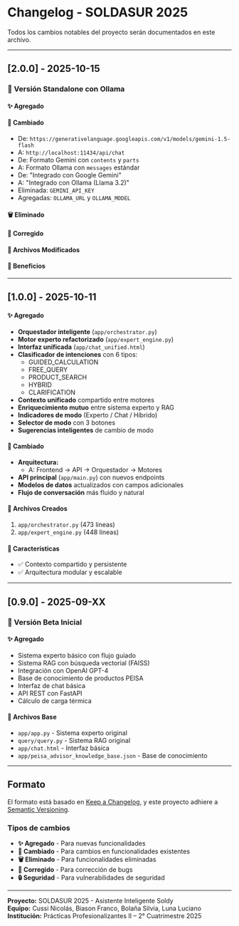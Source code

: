 # Changelog - SOLDASUR 2025

Todos los cambios notables del proyecto serán documentados en este archivo.

---

## [2.0.0] - 2025-10-15

### 🚀 Versión Standalone con Ollama

#### ✨ Agregado

#### 🔄 Cambiado
  - De: `https://generativelanguage.googleapis.com/v1/models/gemini-1.5-flash`
  - A: `http://localhost:11434/api/chat`
  - De: Formato Gemini con `contents` y `parts`
  - A: Formato Ollama con `messages` estándar
  - De: "Integrado con Google Gemini"
  - A: "Integrado con Ollama (Llama 3.2)"
  - Eliminada: `GEMINI_API_KEY`
  - Agregadas: `OLLAMA_URL` y `OLLAMA_MODEL`

#### 🗑️ Eliminado

#### 🐛 Corregido

#### 📝 Archivos Modificados

#### 🎯 Beneficios

---

## [1.0.0] - 2025-10-11


#### ✨ Agregado
- **Orquestador inteligente** (`app/orchestrator.py`)
- **Motor experto refactorizado** (`app/expert_engine.py`)
- **Interfaz unificada** (`app/chat_unified.html`)
- **Clasificador de intenciones** con 6 tipos:
  - GUIDED_CALCULATION
  - FREE_QUERY
  - PRODUCT_SEARCH
  - HYBRID
  - CLARIFICATION
- **Contexto unificado** compartido entre motores
- **Enriquecimiento mutuo** entre sistema experto y RAG
- **Indicadores de modo** (Experto / Chat / Híbrido)
- **Selector de modo** con 3 botones
- **Sugerencias inteligentes** de cambio de modo

#### 🔄 Cambiado
- **Arquitectura:**
  - A: Frontend → API → Orquestador → Motores
- **API principal** (`app/main.py`) con nuevos endpoints
- **Modelos de datos** actualizados con campos adicionales
- **Flujo de conversación** más fluido y natural
#### 📝 Archivos Creados
1. `app/orchestrator.py` (473 líneas)
2. `app/expert_engine.py` (448 líneas)

#### 🎯 Características
- ✅ Contexto compartido y persistente
- ✅ Arquitectura modular y escalable

---

## [0.9.0] - 2025-09-XX

### 🔧 Versión Beta Inicial

#### ✨ Agregado
- Sistema experto básico con flujo guiado
- Sistema RAG con búsqueda vectorial (FAISS)
- Integración con OpenAI GPT-4
- Base de conocimiento de productos PEISA
- Interfaz de chat básica
- API REST con FastAPI
- Cálculo de carga térmica

#### 📝 Archivos Base
- `app/app.py` - Sistema experto original
- `query/query.py` - Sistema RAG original
- `app/chat.html` - Interfaz básica
- `app/peisa_advisor_knowledge_base.json` - Base de conocimiento

---

## Formato

El formato está basado en [Keep a Changelog](https://keepachangelog.com/es-ES/1.0.0/),
y este proyecto adhiere a [Semantic Versioning](https://semver.org/lang/es/).

### Tipos de cambios
- **✨ Agregado** - Para nuevas funcionalidades
- **🔄 Cambiado** - Para cambios en funcionalidades existentes
- **🗑️ Eliminado** - Para funcionalidades eliminadas
- **🐛 Corregido** - Para corrección de bugs
- **🔒 Seguridad** - Para vulnerabilidades de seguridad

---

**Proyecto:** SOLDASUR 2025 - Asistente Inteligente Soldy  
**Equipo:** Cussi Nicolás, Biason Franco, Bolaña Silvia, Luna Luciano  
**Institución:** Prácticas Profesionalizantes II – 2° Cuatrimestre 2025
